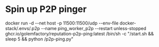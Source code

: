 # Spin up P2P pinger

docker run -d --net host -p 11500:11500/udp --env-file docker-stack/.envs/.p2p --name ping_worker_p2p --restart unless-stopped ghcr.io/golemfactory/reputation-p2p-ping:latest /bin/sh -c "/start.sh && sleep 5 && python /p2p-ping.py"

